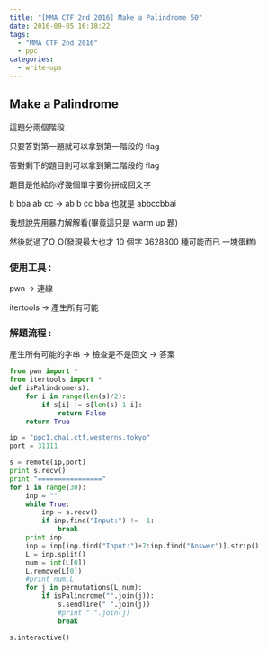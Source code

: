 ```yaml
---
title: "[MMA CTF 2nd 2016] Make a Palindrome 50"
date: 2016-09-05 16:18:22
tags:
  - "MMA CTF 2nd 2016"
  - ppc
categories:
  - write-ups
---
```


## Make a Palindrome

這題分兩個階段

只要答對第一題就可以拿到第一階段的 flag

答對剩下的題目則可以拿到第二階段的 flag

題目是他給你好幾個單字要你拼成回文字

b bba ab cc -> ab b cc bba 也就是 abbccbbai

我想說先用暴力解解看(畢竟這只是 warm up 題)

然後就過了O_O(發現最大也才 10 個字 3628800 種可能而已 一塊蛋糕)

### 使用工具 :

pwn -> 連線

itertools -> 產生所有可能

### 解題流程 :

產生所有可能的字串 -> 檢查是不是回文 -> 答案

```python
from pwn import *
from itertools import *
def isPalindrome(s):
    for i in range(len(s)/2):
        if s[i] != s[len(s)-1-i]:
            return False
    return True

ip = "ppc1.chal.ctf.westerns.tokyo"
port = 31111

s = remote(ip,port)
print s.recv()
print "================"
for i in range(30):
    inp = ""
    while True:
        inp = s.recv()
        if inp.find("Input:") != -1:
            break
    print inp
    inp = inp[inp.find("Input:")+7:inp.find("Answer")].strip()
    L = inp.split()
    num = int(L[0])
    L.remove(L[0])
    #print num,L
    for j in permutations(L,num):
        if isPalindrome("".join(j)):
            s.sendline(" ".join(j))
            #print " ".join(j)
            break

s.interactive()

```
